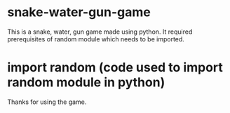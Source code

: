 # snake-water-gun-game
This is a snake, water, gun game made using python. 
It required prerequisites of random module which needs to be imported.
# import random (code used to import random module in python)

Thanks for using the game.
